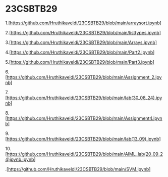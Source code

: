 # 23CSBTB29
1.[https://github.com/Hruthikaveldi/23CSBTB29/blob/main/arraysort.ipynb]

2.[https://github.com/Hruthikaveldi/23CSBTB29/blob/main/listtypes.ipynb]

3.[https://github.com/Hruthikaveldi/23CSBTB29/blob/main/Arrays.ipynb]

4.[https://github.com/Hruthikaveldi/23CSBTB29/blob/main/Part2.ipynb]

5.[https://github.com/Hruthikaveldi/23CSBTB29/blob/main/Part3.ipynb]

6.[https://github.com/Hruthikaveldi/23CSBTB29/blob/main/Assignment_2.ipynb]

7.[https://github.com/Hruthikaveldi/23CSBTB29/blob/main/lab(30_08_24).ipynb]

8.[https://github.com/Hruthikaveldi/23CSBTB29/blob/main/Assignment4.ipynb]

9.[https://github.com/Hruthikaveldi/23CSBTB29/blob/main/lab(13_09).ipynb]

10.[https://github.com/Hruthikaveldi/23CSBTB29/blob/main/AIML_lab(20_09_24)ipynb.ipynb]

.[https://github.com/Hruthikaveldi/23CSBTB29/blob/main/SVM.ipynb]


